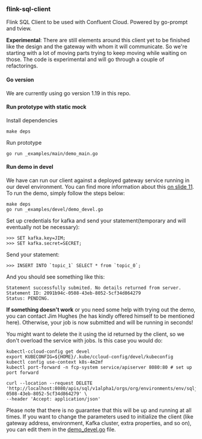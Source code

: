 ### flink-sql-client

Flink SQL Client to be used with Confluent Cloud. Powered by go-prompt and tview.

**Experimental**: There are still elements around this client yet to be finished like the design and the gateway with whom it will communicate. So we're starting with a lot of moving parts trying to keep moving while waiting on those. The code is experimental and will go through a couple of refactorings.

#### Go version
We are currently using go version 1.19 in this repo.

#### Run prototype with static mock

Install dependencies

```
make deps
```

Run prototype

```
go run _examples/main/demo_main.go
```

#### Run demo in devel

We have can run our client against a deployed gateway service running in our devel environment. You can find more information about this [on slide 11](https://docs.google.com/presentation/d/1EARZ8hXm9i5h9p2OnjDVRMWWdEXyOMOfWZ0tcbF6tJo/edit#slide=id.g227e6404467_0_156). To run the demo, simply follow the steps below:

````
make deps
go run _examples/devel/demo_devel.go
````

Set up credentials for kafka and send your statement(temporary and will eventually not be necessary):

````
>>> SET kafka.key=JIM;
>>> SET kafka.secret=SECRET;
````

Send your statement:

````
>>> INSERT INTO `topic_1` SELECT * from `topic_0`;
````

And you should see something like this:

````
Statement successfully submited. No details returned from server.
Statement ID: 2091b94c-0508-43eb-8052-5cf34d864279
Status: PENDING.
````


**If something doesn't work** or you need some help with trying out the demo, you can contact Jim Hughes (he has kindly offered himself to be mentioned here). Otherwise, your job is now submitted and will be running in seconds! 

You might want to delete the it using the id returned by the client, so we don't overload the service with jobs. Is this case you would do:

```
kubectl-ccloud-config get devel
export KUBECONFIG=${HOME}/.kube/ccloud-config/devel/kubeconfig
kubectl config use-context k8s-4m2mf
kubectl port-forward -n fcp-system service/apiserver 8080:80 # set up port forward

curl --location --request DELETE 'http://localhost:8080/apis/sql/v1alpha1/orgs/org/environments/env/sqljobs/2091b94c-0508-43eb-8052-5cf34d864279' \
--header 'Accept: application/json'
````

Please note that there is no guarantee that this will be up and running at all times. If you want to change the parameters used to initialize the client (like gateway address, environment, Kafka cluster, extra properties, and so on), you can edit them in the [demo_devel.go](./_examples/devel/demo_devel.go) file.
